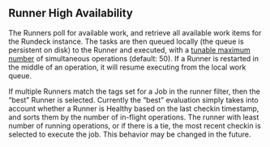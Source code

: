 ## Runner High Availability

The Runners poll for available work, and retrieve all available work items for the Rundeck instance. The tasks are then queued locally (the queue is persistent on disk) to the Runner and executed, with a [tunable maximum number](/administration/runner/runner-management/managing-runners.md#runners-status) of simultaneous operations (default: 50). If a Runner is restarted in the middle of an operation, it will resume executing from the local work queue.

If multiple Runners match the tags set for a Job in the runner filter, then the “best” Runner is selected. Currently the “best” evaluation simply takes into account whether a Runner is Healthy based on the last checkin timestamp, and sorts them by the number of in-flight operations. The runner with least number of running operations, or if there is a tie, the most recent checkin is selected to execute the job. This behavior may be changed in the future.


